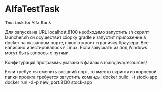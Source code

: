 # AlfaTestTask
Test task for Alfa Bank

Для запуска на URL localhost.8100 необходимо запустить sh скрипт launcher.sh 
он осуществит сборку gradle и запустит приложение в docker на указанном порте, 
плюс откроет страничку браузера. Все написано и тестировалось в Linux. 
Если запускать из под Windows могут быть вопросы с путями.

Конфигурация программы указана в файлах в main/java/resources/

Если требуется сменить внешний порт, то вместо скрипта из корневой папки
проекта требуется запустить команды:
docker build . -t stock-app
docker run -d -p new_port:8100 stock-app